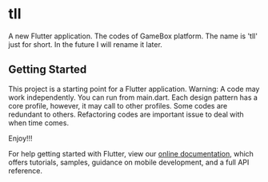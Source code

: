 # tll

A new Flutter application. The codes of GameBox platform. The name is 'tll' just for short. In the future I will rename it later. 


## Getting Started

This project is a starting point for a Flutter application.
Warning: A code may work independently. 
You can run from main.dart. 
Each design pattern has a core profile, however, it may call to other profiles. 
Some codes are redundant to others. Refactoring codes are important issue to deal with when time comes. 

Enjoy!!!

For help getting started with Flutter, view our 
[online documentation](https://flutter.io/docs), which offers tutorials, 
samples, guidance on mobile development, and a full API reference.

